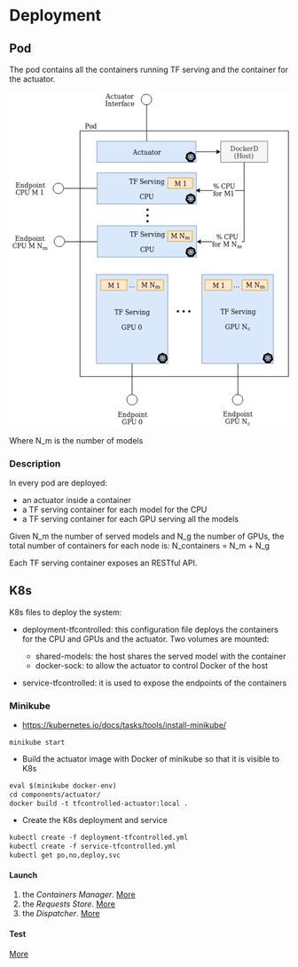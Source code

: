 # Deployment
## Pod
The pod contains all the containers running TF serving and the container for the actuator.

<img src="../doc/img/PodView.png">

Where N_m is the number of models

### Description
In every pod are deployed:

- an actuator inside a container
- a TF serving container for each model for the CPU
- a TF serving container for each GPU serving all the models

Given N_m the number of served models and N_g the number of GPUs, the total number of containers for each node is: N_containers =  N_m + N_g

Each TF serving container exposes an RESTful API.

## K8s
K8s files to deploy the system:

- deployment-tfcontrolled: this configuration file deploys the containers for the CPU and GPUs and the actuator. Two volumes are mounted:
    + shared-models: the host shares the served model with the container
    + docker-sock: to allow the actuator to control Docker of the host

- service-tfcontrolled: it is used to expose the endpoints of the containers



### Minikube
- https://kubernetes.io/docs/tasks/tools/install-minikube/


```
minikube start
```


- Build the actuator image with Docker of minikube so that
it is visible to K8s  
```
eval $(minikube docker-env)
cd components/actuator/    
docker build -t tfcontrolled-actuator:local .
```


- Create the K8s deployment and service
```
kubectl create -f deployment-tfcontrolled.yml
kubectl create -f service-tfcontrolled.yml
kubectl get po,no,deploy,svc
```

#### Launch
1. the *Containers Manager*. [More](../components/containers_manager/)
2. the *Requests Store*. [More](../components/requests_store/)
3. the *Dispatcher*. [More](../components/dispatcher/)


#### Test
[More](../testing/)

